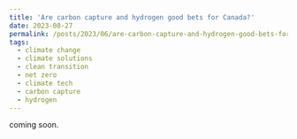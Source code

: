 ```yaml
---
title: 'Are carbon capture and hydrogen good bets for Canada?'
date: 2023-08-27
permalink: /posts/2023/06/are-carbon-capture-and-hydrogen-good-bets-for-canada
tags:
  - climate change 
  - climate solutions 
  - clean transition
  - net zero
  - climate tech 
  - carbon capture 
  - hydrogen  
---
```


coming soon. 